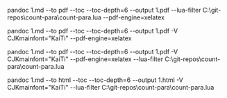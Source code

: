 

pandoc 1.md --to pdf --toc --toc-depth=6  --output 1.pdf  --lua-filter C:\git-repos\count-para\count-para.lua --pdf-engine=xelatex

pandoc 1.md --to pdf --toc --toc-depth=6  --output 1.pdf  -V CJKmainfont="KaiTi" --pdf-engine=xelatex 

pandoc 1.md --to pdf --toc --toc-depth=6  --output 1.pdf  -V CJKmainfont="KaiTi" --pdf-engine=xelatex --lua-filter C:\git-repos\count-para\count-para.lua

pandoc 1.md --to html --toc --toc-depth=6  --output 1.html  -V CJKmainfont="KaiTi" --lua-filter C:\git-repos\count-para\count-para.lua